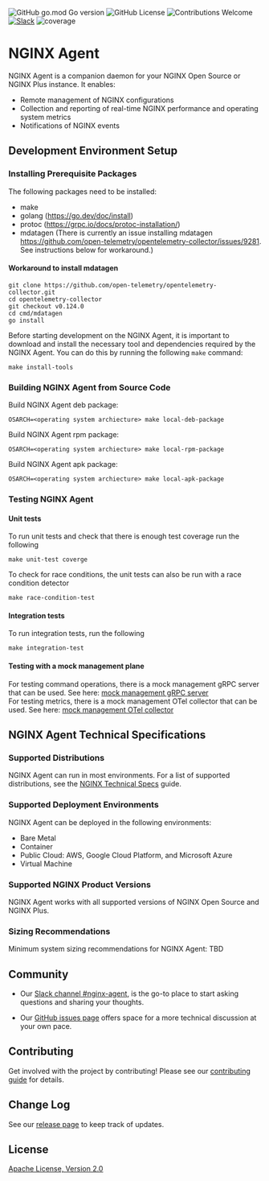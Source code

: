 ![GitHub go.mod Go version](https://img.shields.io/github/go-mod/go-version/nginx/agent)
![GitHub License](https://img.shields.io/github/license/nginx/agent)
![Contributions Welcome](https://img.shields.io/badge/contributions-welcome-brightgreen.svg?style=flat)
[![Slack](https://img.shields.io/badge/slack-join%20us-brightgreen.svg?logo=slack)](https://nginxcommunity.slack.com/channels/nginx-agent)
![coverage](https://raw.githubusercontent.com/nginx/agent/badges/.badges/v3/coverage.svg)

# NGINX Agent

NGINX Agent is a companion daemon for your NGINX Open Source or NGINX Plus instance. It enables:

- Remote management of NGINX configurations
- Collection and reporting of real-time NGINX performance and operating system metrics
- Notifications of NGINX events

## Development Environment Setup
### Installing Prerequisite Packages
The following packages need to be installed:
 - make
 - golang (https://go.dev/doc/install)
 - protoc (https://grpc.io/docs/protoc-installation/)
 - mdatagen (There is currently an issue installing mdatagen https://github.com/open-telemetry/opentelemetry-collector/issues/9281. See instructions below for workaround.)

#### Workaround to install mdatagen
```
git clone https://github.com/open-telemetry/opentelemetry-collector.git
cd opentelemetry-collector
git checkout v0.124.0
cd cmd/mdatagen
go install
```

Before starting development on the NGINX Agent, it is important to download and install the necessary tool and dependencies required by the NGINX Agent. You can do this by running the following `make` command:
```
make install-tools
```

### Building NGINX Agent from Source Code
Build NGINX Agent deb package:
```
OSARCH=<operating system archiecture> make local-deb-package
```
Build NGINX Agent rpm package:
```
OSARCH=<operating system archiecture> make local-rpm-package
```
Build NGINX Agent apk package:
```
OSARCH=<operating system archiecture> make local-apk-package
```

### Testing NGINX Agent

#### Unit tests
To run unit tests and check that there is enough test coverage run the following
```
make unit-test coverge
```
To check for race conditions, the unit tests can also be run with a race condition detector
```
make race-condition-test
```

#### Integration tests
To run integration tests, run the following
```
make integration-test
```

#### Testing with a mock management plane
For testing command operations, there is a mock management gRPC server that can be used. See here: [mock management gRPC server](test/mock/grpc/README.md) \
For testing metrics, there is a mock management OTel collector that can be used. See here: [mock management OTel collector](test/mock/collector/README.md)


## NGINX Agent Technical Specifications

### Supported Distributions

NGINX Agent can run in most environments. For a list of supported distributions, see the [NGINX Technical Specs](https://docs.nginx.com/nginx/technical-specs/#supported-distributions) guide.

### Supported Deployment Environments

NGINX Agent can be deployed in the following environments:

- Bare Metal
- Container
- Public Cloud: AWS, Google Cloud Platform, and Microsoft Azure
- Virtual Machine

### Supported NGINX Product Versions

NGINX Agent works with all supported versions of NGINX Open Source and NGINX Plus.

### Sizing Recommendations

Minimum system sizing recommendations for NGINX Agent:
TBD

## Community

- Our [Slack channel #nginx-agent](https://nginxcommunity.slack.com/), is the go-to place to start asking questions and sharing your thoughts.

- Our [GitHub issues page](https://github.com/nginx/agent/issues) offers space for a more technical discussion at your own pace.

## Contributing

Get involved with the project by contributing! Please see our [contributing guide](CONTRIBUTING.md) for details.

## Change Log

See our [release page](https://github.com/nginx/agent/releases) to keep track of updates.

## License

[Apache License, Version 2.0](LICENSE)
